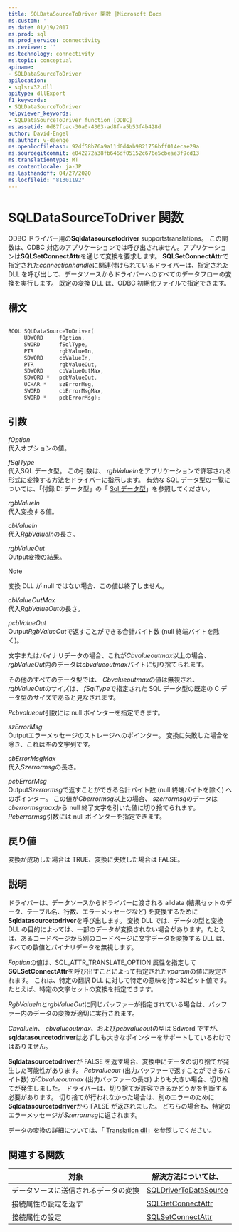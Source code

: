 ```yaml
---
title: SQLDataSourceToDriver 関数 |Microsoft Docs
ms.custom: ''
ms.date: 01/19/2017
ms.prod: sql
ms.prod_service: connectivity
ms.reviewer: ''
ms.technology: connectivity
ms.topic: conceptual
apiname:
- SQLDataSourceToDriver
apilocation:
- sqlsrv32.dll
apitype: dllExport
f1_keywords:
- SQLDataSourceToDriver
helpviewer_keywords:
- SQLDataSourceToDriver function [ODBC]
ms.assetid: 0d87fcac-30a0-4303-ad8f-a5b53f4b428d
author: David-Engel
ms.author: v-daenge
ms.openlocfilehash: 92df58b76a9a11d0d4ab9821756bff014ecae29a
ms.sourcegitcommit: e042272a38fb646df05152c676e5cbeae3f9cd13
ms.translationtype: MT
ms.contentlocale: ja-JP
ms.lasthandoff: 04/27/2020
ms.locfileid: "81301192"
---
```

# <a name="sqldatasourcetodriver-function"></a>SQLDataSourceToDriver 関数
ODBC ドライバー用の**Sqldatasourcetodriver** supportstranslations。 この関数は、ODBC 対応のアプリケーションでは呼び出されません。アプリケーションは**SQLSetConnectAttr**を通じて変換を要求します。 **SQLSetConnectAttr**で指定された*connectionhandle*に関連付けられているドライバーは、指定された DLL を呼び出して、データソースからドライバーへのすべてのデータフローの変換を実行します。 既定の変換 DLL は、ODBC 初期化ファイルで指定できます。  
  
## <a name="syntax"></a>構文  
  
```cpp  
  
BOOL SQLDataSourceToDriver(  
     UDWORD     fOption,  
     SWORD      fSqlType,  
     PTR        rgbValueIn,  
     SDWORD     cbValueIn,  
     PTR        rgbValueOut,  
     SDWORD     cbValueOutMax,  
     SDWORD *   pcbValueOut,  
     UCHAR *    szErrorMsg,  
     SWORD      cbErrorMsgMax,  
     SWORD *    pcbErrorMsg);  
```  
  
## <a name="arguments"></a>引数  
 *fOption*  
 代入オプションの値。  
  
 *fSqlType*  
 代入SQL データ型。 この引数は、 *rgbValueIn*をアプリケーションで許容される形式に変換する方法をドライバーに指示します。 有効な SQL データ型の一覧については、「付録 D: データ型」の「 [Sql データ型](../../../odbc/reference/appendixes/sql-data-types.md)」を参照してください。  
  
 *rgbValueIn*  
 代入変換する値。  
  
 *cbValueIn*  
 代入*RgbValueIn*の長さ。  
  
 *rgbValueOut*  
 Output変換の結果。  
  
> [!NOTE]  
>  変換 DLL が null ではない場合、この値は終了しません。  
  
 *cbValueOutMax*  
 代入*RgbValueOut*の長さ。  
  
 *pcbValueOut*  
 Output*RgbValueOut*で返すことができる合計バイト数 (null 終端バイトを除く)。  
  
 文字またはバイナリデータの場合、これが*Cbvalueoutmax*以上の場合、 *rgbValueOut*内のデータは*cbvalueoutmax*バイトに切り捨てられます。  
  
 その他のすべてのデータ型では、 *Cbvalueoutmax*の値は無視され、 *rgbValueOut*のサイズは、 *fSqlType*で指定された SQL データ型の既定の C データ型のサイズであると見なされます。  
  
 *Pcbvalueout*引数には null ポインターを指定できます。  
  
 *szErrorMsg*  
 Outputエラーメッセージのストレージへのポインター。 変換に失敗した場合を除き、これは空の文字列です。  
  
 *cbErrorMsgMax*  
 代入*Szerrormsg*の長さ。  
  
 *pcbErrorMsg*  
 Output*Szerrormsg*で返すことができる合計バイト数 (null 終端バイトを除く) へのポインター。 この値が*Cberrormsg*以上の場合、 *szerrormsg*のデータは*cberrormsgmax*から null 終了文字を引いた値に切り捨てられます。 *Pcberrormsg*引数には null ポインターを指定できます。  
  
## <a name="returns"></a>戻り値  
 変換が成功した場合は TRUE、変換に失敗した場合は FALSE。  
  
## <a name="comments"></a>説明  
 ドライバーは、データソースからドライバーに渡される alldata (結果セットのデータ、テーブル名、行数、エラーメッセージなど) を変換するために**Sqldatasourcetodriver**を呼び出します。 変換 DLL では、データの型と変換 DLL の目的によっては、一部のデータが変換されない場合があります。たとえば、あるコードページから別のコードページに文字データを変換する DLL は、すべての数値とバイナリデータを無視します。  
  
 *Foption*の値は、SQL_ATTR_TRANSLATE_OPTION 属性を指定して**SQLSetConnectAttr**を呼び出すことによって指定された*vparam*の値に設定されます。 これは、特定の翻訳 DLL に対して特定の意味を持つ32ビット値です。 たとえば、特定の文字セットの変換を指定できます。  
  
 *RgbValueIn*と*rgbValueOut*に同じバッファーが指定されている場合は、バッファー内のデータの変換が適切に実行されます。  
  
 *Cbvaluein*、 *cbvalueoutmax*、および*pcbvalueout*の型は Sdword ですが、 **sqldatasourcetodriver**は必ずしも大きなポインターをサポートしているわけではありません。  
  
 **Sqldatasourcetodriver**が FALSE を返す場合、変換中にデータの切り捨てが発生した可能性があります。 *Pcbvalueout* (出力バッファーで返すことができるバイト数) が*Cbvalueoutmax* (出力バッファーの長さ) よりも大きい場合、切り捨てが発生しました。 ドライバーは、切り捨てが許容できるかどうかを判断する必要があります。 切り捨てが行われなかった場合は、別のエラーのために**Sqldatasourcetodriver**から FALSE が返されました。 どちらの場合も、特定のエラーメッセージが*Szerrormsg*に返されます。  
  
 データの変換の詳細については、「 [Translation dll](../../../odbc/reference/develop-app/translation-dlls.md)」を参照してください。  
  
## <a name="related-functions"></a>関連する関数  
  
|対象|解決方法については、|  
|---------------------------|---------|  
|データソースに送信されるデータの変換|[SQLDriverToDataSource](../../../odbc/reference/syntax/sqldrivertodatasource-function.md)|  
|接続属性の設定を返す|[SQLGetConnectAttr](../../../odbc/reference/syntax/sqlgetconnectattr-function.md)|  
|接続属性の設定|[SQLSetConnectAttr](../../../odbc/reference/syntax/sqlsetconnectattr-function.md)|
